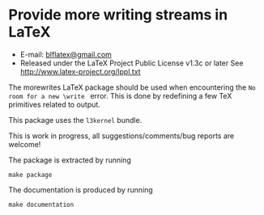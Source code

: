 Provide more writing streams in LaTeX
=====================================
* E-mail: blflatex@gmail.com
* Released under the LaTeX Project Public License v1.3c or later
  See http://www.latex-project.org/lppl.txt

The morewrites LaTeX package should be used when encountering the
`No room for a new \write ` error.  This is done by redefining a
few TeX primitives related to output.

This package uses the `l3kernel` bundle.

This is work in progress, all suggestions/comments/bug reports are
welcome!


The package is extracted by running

    make package

The documentation is produced by running

    make documentation



